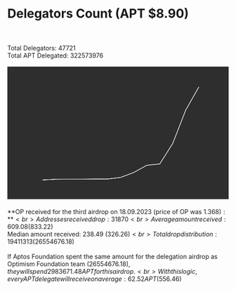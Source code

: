 # Delegators Count (APT $8.90)<br><br>
Total Delegators: 47721<br>
Total APT Delegated: 322573976<br><br>
![Delegators Plot](delegators_plot.png)<br><br>
**OP received for the third airdrop on 18.09.2023 (price of OP was $1.368):**<br>
Addresses received drop: 31870<br>
Average amount received: 609.08 ($833.22)<br>
Median amount received: 238.49 ($326.26)<br>
Total drop distribution: 19411313 ($26554676.18)<br><br>
If Aptos Foundation spent the same amount for the delegation airdrop as Optimism Foundation team ($26554676.18),they will spend 2983671.48 APT for this airdrop.<br>
With this logic, every APT delegate will receive on average: 62.52 APT ($556.46)<br>
